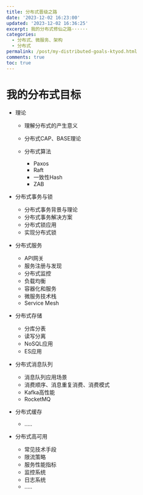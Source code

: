 ```yaml
---
title: 分布式晋级之路
date: '2023-12-02 16:23:00'
updated: '2023-12-02 16:36:25'
excerpt: 我的分布式修仙之路······
categories:
  - 分布式、微服务、架构
  - 分布式
permalink: /post/my-distributed-goals-ktyod.html
comments: true
toc: true
---
```


# 我的分布式目标

* 理论

  * 理解分布式的产生意义
  * 分布式CAP、BASE理论
  * 分布式算法

    * Paxos
    * Raft
    * 一致性Hash
    * ZAB
* 分布式事务与锁

  * 分布式事务背景与理论
  * 分布式事务解决方案
  * 分布式锁应用
  * 实现分布式锁
* 分布式服务

  * API网关
  * 服务注册与发现
  * 分布式监控
  * 负载均衡
  * 容器化和服务
  * 微服务技术栈
  * Service Mesh
* 分布式存储

  * 分库分表
  * 读写分离
  * NoSQL应用
  * ES应用
* 分布式消息队列

  * 消息队列应用场景
  * 消费顺序、消息重复消费、消费模式
  * Kafka高性能
  * RocketMQ
* 分布式缓存

  * .....
* 分布式高可用

  * 常见技术手段
  * 限流策略
  * 服务性能指标
  * 监控系统
  * 日志系统
  * .....

‍
